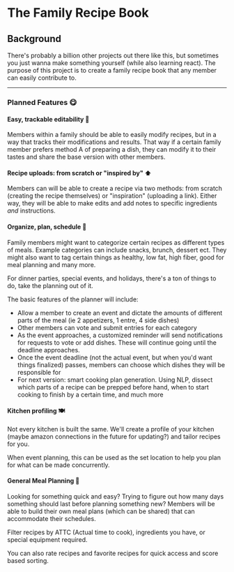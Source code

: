 # The Family Recipe Book

## Background
There's probably a billion other projects out there like this, but sometimes you just wanna make something yourself (while also learning react). The purpose of this project is to create a family recipe book that any member can easily contribute to.

***

### Planned Features 😋

#### Easy, trackable editability 📝

Members within a family should be able to easily modify recipes, but in a way that tracks their modifications and results. That way if a certain family member prefers method A of preparing a dish, they can modify it to their tastes and share the base version with other members.

#### Recipe uploads: from scratch or "inspired by" ⬆️

Members can will be able to create a recipe via two methods: from scratch (creating the recipe themselves) or "inspiration" (uploading a link). Either way, they will be able to make edits and add notes to specific ingredients *and* instructions.

#### Organize, plan, schedule 📆

Family members might want to categorize certain recipes as different types of meals. Example categories can include snacks, brunch, dessert ect. They might also want to tag certain things as healthy, low fat, high fiber, good for meal planning and many more. 


For dinner parties, special events, and holidays, there's a ton of things to do, take the planning out of it.

The basic features of the planner will include:

- Allow a member to create an event and dictate the amounts of different parts of the meal (ie 2 appetizers, 1 entre, 4 side dishes)
- Other members can vote and submit entries for each category
- As the event approaches, a customized reminder will send notifications for requests to vote or add dishes. These will continue going until the deadline approaches.
- Once the event deadline (not the actual event, but when you'd want things finalized) passes, members can choose which dishes they will be responsible for
- For next version: smart cooking plan generation. Using NLP, dissect which parts of a recipe can be prepped before hand, when to start cooking to finish by a certain time, and much more

#### Kitchen profiling 🍽️

Not every kitchen is built the same. We'll create a profile of your kitchen (maybe amazon connections in the future for updating?) and tailor recipes for you.

When event planning, this can be used as the set location to help you plan for what can be made concurrently.


#### General Meal Planning :stew:
Looking for something quick and easy? Trying to figure out how many days something should last before planning something new? Members will be able to build their own meal plans (which can be shared) that can accommodate their schedules.

Filter recipes by ATTC (Actual time to cook), ingredients you have, or special equipment required. 
 
You can also rate recipes and favorite recipes for quick access and score based sorting.
